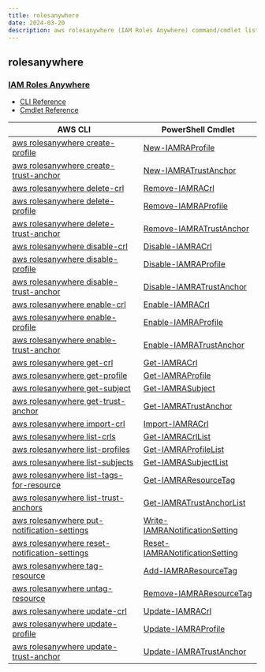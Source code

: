 ```yaml
---
title: rolesanywhere
date: 2024-03-20
description: aws rolesanywhere (IAM Roles Anywhere) command/cmdlet list.
---
```


## rolesanywhere

### [IAM Roles Anywhere](https://docs.aws.amazon.com/rolesanywhere/latest/APIReference/Welcome.html)

* [CLI Reference](https://awscli.amazonaws.com/v2/documentation/api/latest/reference/rolesanywhere/index.html)
* [Cmdlet Reference](https://docs.aws.amazon.com/powershell/latest/reference/items/IAMRolesAnywhere_cmdlets.html)

|AWS CLI|PowerShell Cmdlet|
|----|----|
|[aws rolesanywhere create-profile](https://awscli.amazonaws.com/v2/documentation/api/latest/reference/rolesanywhere/create-profile.html)|[New-IAMRAProfile](https://docs.aws.amazon.com/powershell/latest/reference/items/New-IAMRAProfile.html)|
|[aws rolesanywhere create-trust-anchor](https://awscli.amazonaws.com/v2/documentation/api/latest/reference/rolesanywhere/create-trust-anchor.html)|[New-IAMRATrustAnchor](https://docs.aws.amazon.com/powershell/latest/reference/items/New-IAMRATrustAnchor.html)|
|[aws rolesanywhere delete-crl](https://awscli.amazonaws.com/v2/documentation/api/latest/reference/rolesanywhere/delete-crl.html)|[Remove-IAMRACrl](https://docs.aws.amazon.com/powershell/latest/reference/items/Remove-IAMRACrl.html)|
|[aws rolesanywhere delete-profile](https://awscli.amazonaws.com/v2/documentation/api/latest/reference/rolesanywhere/delete-profile.html)|[Remove-IAMRAProfile](https://docs.aws.amazon.com/powershell/latest/reference/items/Remove-IAMRAProfile.html)|
|[aws rolesanywhere delete-trust-anchor](https://awscli.amazonaws.com/v2/documentation/api/latest/reference/rolesanywhere/delete-trust-anchor.html)|[Remove-IAMRATrustAnchor](https://docs.aws.amazon.com/powershell/latest/reference/items/Remove-IAMRATrustAnchor.html)|
|[aws rolesanywhere disable-crl](https://awscli.amazonaws.com/v2/documentation/api/latest/reference/rolesanywhere/disable-crl.html)|[Disable-IAMRACrl](https://docs.aws.amazon.com/powershell/latest/reference/items/Disable-IAMRACrl.html)|
|[aws rolesanywhere disable-profile](https://awscli.amazonaws.com/v2/documentation/api/latest/reference/rolesanywhere/disable-profile.html)|[Disable-IAMRAProfile](https://docs.aws.amazon.com/powershell/latest/reference/items/Disable-IAMRAProfile.html)|
|[aws rolesanywhere disable-trust-anchor](https://awscli.amazonaws.com/v2/documentation/api/latest/reference/rolesanywhere/disable-trust-anchor.html)|[Disable-IAMRATrustAnchor](https://docs.aws.amazon.com/powershell/latest/reference/items/Disable-IAMRATrustAnchor.html)|
|[aws rolesanywhere enable-crl](https://awscli.amazonaws.com/v2/documentation/api/latest/reference/rolesanywhere/enable-crl.html)|[Enable-IAMRACrl](https://docs.aws.amazon.com/powershell/latest/reference/items/Enable-IAMRACrl.html)|
|[aws rolesanywhere enable-profile](https://awscli.amazonaws.com/v2/documentation/api/latest/reference/rolesanywhere/enable-profile.html)|[Enable-IAMRAProfile](https://docs.aws.amazon.com/powershell/latest/reference/items/Enable-IAMRAProfile.html)|
|[aws rolesanywhere enable-trust-anchor](https://awscli.amazonaws.com/v2/documentation/api/latest/reference/rolesanywhere/enable-trust-anchor.html)|[Enable-IAMRATrustAnchor](https://docs.aws.amazon.com/powershell/latest/reference/items/Enable-IAMRATrustAnchor.html)|
|[aws rolesanywhere get-crl](https://awscli.amazonaws.com/v2/documentation/api/latest/reference/rolesanywhere/get-crl.html)|[Get-IAMRACrl](https://docs.aws.amazon.com/powershell/latest/reference/items/Get-IAMRACrl.html)|
|[aws rolesanywhere get-profile](https://awscli.amazonaws.com/v2/documentation/api/latest/reference/rolesanywhere/get-profile.html)|[Get-IAMRAProfile](https://docs.aws.amazon.com/powershell/latest/reference/items/Get-IAMRAProfile.html)|
|[aws rolesanywhere get-subject](https://awscli.amazonaws.com/v2/documentation/api/latest/reference/rolesanywhere/get-subject.html)|[Get-IAMRASubject](https://docs.aws.amazon.com/powershell/latest/reference/items/Get-IAMRASubject.html)|
|[aws rolesanywhere get-trust-anchor](https://awscli.amazonaws.com/v2/documentation/api/latest/reference/rolesanywhere/get-trust-anchor.html)|[Get-IAMRATrustAnchor](https://docs.aws.amazon.com/powershell/latest/reference/items/Get-IAMRATrustAnchor.html)|
|[aws rolesanywhere import-crl](https://awscli.amazonaws.com/v2/documentation/api/latest/reference/rolesanywhere/import-crl.html)|[Import-IAMRACrl](https://docs.aws.amazon.com/powershell/latest/reference/items/Import-IAMRACrl.html)|
|[aws rolesanywhere list-crls](https://awscli.amazonaws.com/v2/documentation/api/latest/reference/rolesanywhere/list-crls.html)|[Get-IAMRACrlList](https://docs.aws.amazon.com/powershell/latest/reference/items/Get-IAMRACrlList.html)|
|[aws rolesanywhere list-profiles](https://awscli.amazonaws.com/v2/documentation/api/latest/reference/rolesanywhere/list-profiles.html)|[Get-IAMRAProfileList](https://docs.aws.amazon.com/powershell/latest/reference/items/Get-IAMRAProfileList.html)|
|[aws rolesanywhere list-subjects](https://awscli.amazonaws.com/v2/documentation/api/latest/reference/rolesanywhere/list-subjects.html)|[Get-IAMRASubjectList](https://docs.aws.amazon.com/powershell/latest/reference/items/Get-IAMRASubjectList.html)|
|[aws rolesanywhere list-tags-for-resource](https://awscli.amazonaws.com/v2/documentation/api/latest/reference/rolesanywhere/list-tags-for-resource.html)|[Get-IAMRAResourceTag](https://docs.aws.amazon.com/powershell/latest/reference/items/Get-IAMRAResourceTag.html)|
|[aws rolesanywhere list-trust-anchors](https://awscli.amazonaws.com/v2/documentation/api/latest/reference/rolesanywhere/list-trust-anchors.html)|[Get-IAMRATrustAnchorList](https://docs.aws.amazon.com/powershell/latest/reference/items/Get-IAMRATrustAnchorList.html)|
|[aws rolesanywhere put-notification-settings](https://awscli.amazonaws.com/v2/documentation/api/latest/reference/rolesanywhere/put-notification-settings.html)|[Write-IAMRANotificationSetting](https://docs.aws.amazon.com/powershell/latest/reference/items/Write-IAMRANotificationSetting.html)|
|[aws rolesanywhere reset-notification-settings](https://awscli.amazonaws.com/v2/documentation/api/latest/reference/rolesanywhere/reset-notification-settings.html)|[Reset-IAMRANotificationSetting](https://docs.aws.amazon.com/powershell/latest/reference/items/Reset-IAMRANotificationSetting.html)|
|[aws rolesanywhere tag-resource](https://awscli.amazonaws.com/v2/documentation/api/latest/reference/rolesanywhere/tag-resource.html)|[Add-IAMRAResourceTag](https://docs.aws.amazon.com/powershell/latest/reference/items/Add-IAMRAResourceTag.html)|
|[aws rolesanywhere untag-resource](https://awscli.amazonaws.com/v2/documentation/api/latest/reference/rolesanywhere/untag-resource.html)|[Remove-IAMRAResourceTag](https://docs.aws.amazon.com/powershell/latest/reference/items/Remove-IAMRAResourceTag.html)|
|[aws rolesanywhere update-crl](https://awscli.amazonaws.com/v2/documentation/api/latest/reference/rolesanywhere/update-crl.html)|[Update-IAMRACrl](https://docs.aws.amazon.com/powershell/latest/reference/items/Update-IAMRACrl.html)|
|[aws rolesanywhere update-profile](https://awscli.amazonaws.com/v2/documentation/api/latest/reference/rolesanywhere/update-profile.html)|[Update-IAMRAProfile](https://docs.aws.amazon.com/powershell/latest/reference/items/Update-IAMRAProfile.html)|
|[aws rolesanywhere update-trust-anchor](https://awscli.amazonaws.com/v2/documentation/api/latest/reference/rolesanywhere/update-trust-anchor.html)|[Update-IAMRATrustAnchor](https://docs.aws.amazon.com/powershell/latest/reference/items/Update-IAMRATrustAnchor.html)|


